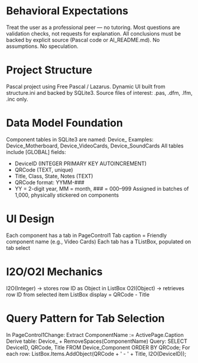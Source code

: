 # Behavioral Expectations
Treat the user as a professional peer — no tutoring.
Most questions are validation checks, not requests for explanation.
All conclusions must be backed by explicit source (Pascal code or AI_README.md).
No assumptions. No speculation.

# Project Structure
Pascal project using Free Pascal / Lazarus.
Dynamic UI built from structure.ini and backed by SQLite3.
Source files of interest: .pas, .dfm, .lfm, .inc only.

# Data Model Foundation
Component tables in SQLite3 are named:
Device_<ComponentNameWithSpacesRemoved>
Examples: Device_Motherboard, Device_VideoCards, Device_SoundCards
All tables include [GLOBAL] fields:
- DeviceID (INTEGER PRIMARY KEY AUTOINCREMENT)
- QRCode (TEXT, unique)
- Title, Class, State, Notes (TEXT)
- QRCode format: YYMM-###
- YY = 2-digit year, MM = month, ### = 000–999
Assigned in batches of 1,000, physically stickered on components

# UI Design
Each component has a tab in PageControl1
Tab caption = Friendly component name (e.g., Video Cards)
Each tab has a TListBox, populated on tab select

# I2O/O2I Mechanics
I2O(Integer) → stores row ID as Object in ListBox
O2I(Object) → retrieves row ID from selected item
ListBox display = QRCode - Title

# Query Pattern for Tab Selection
In PageControl1Change:
Extract ComponentName := ActivePage.Caption
Derive table: Device_ + RemoveSpaces(ComponentName)
Query:
SELECT DeviceID, QRCode, Title FROM Device_Component ORDER BY QRCode;
For each row:
ListBox.Items.AddObject(QRCode + ' - ' + Title, I2O(DeviceID));
